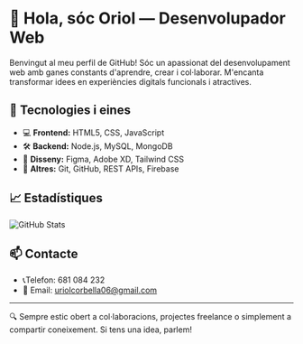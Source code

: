 # 👋 Hola, sóc Oriol — Desenvolupador Web

Benvingut al meu perfil de GitHub! Sóc un apassionat del desenvolupament web amb ganes constants d'aprendre, crear i col·laborar. M'encanta transformar idees en experiències digitals funcionals i atractives.

## 🧰 Tecnologies i eines

- 💻 **Frontend:** HTML5, CSS, JavaScript
- 🛠️ **Backend:** Node.js, MySQL, MongoDB
- 🎨 **Disseny:** Figma, Adobe XD, Tailwind CSS
- 🚀 **Altres:** Git, GitHub, REST APIs, Firebase
## 📈 Estadístiques

![GitHub Stats](https://github-readme-stats.vercel.app/api?username=oriolcorbella&show_icons=true&theme=radical)

## 📫 Contacte
- 📞Telefon: 681 084 232
- 📧 Email: uriolcorbella06@gmail.com

---

🔍 Sempre estic obert a col·laboracions, projectes freelance o simplement a compartir coneixement. Si tens una idea, parlem!

